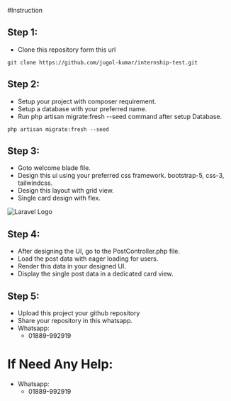 #Instruction

## Step 1:

- Clone this repository form this url

``` 
git clone https://github.com/jugol-kumar/internship-test.git
```

## Step 2:
- Setup your project with composer requirement. 
- Setup a database with your preferred name.
- Run php artisan migrate:fresh --seed command after setup Database.
```angular2html
php artisan migrate:fresh --seed
```


## Step 3:
- Goto welcome blade file.
- Design this ui using your preferred css framework. bootstrap-5, css-3, tailwindcss.
- Design this layout with grid view.
- Single card design with flex. 



<img src="https://i.ibb.co/N3KN8dB/ui.png" alt="Laravel Logo">


## Step 4:
- After designing the UI, go to the PostController.php file.
- Load the post data with eager loading for users.
- Render this data in your designed UI.
- Display the single post data in a dedicated card view.

## Step 5: 
- Upload this project your github repository
- Share your repository in this whatsapp.
- Whatsapp: 
  - 01889-992919


# If Need Any Help:

- Whatsapp: 
  - 01889-992919
